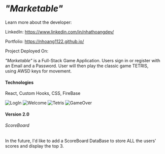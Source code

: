 *"Marketable"*
===========
Learn more about the developer: 

LinkedIn: https://www.linkedin.com/in/nhathoangdev/

Portfolio: https://nhoang1122.github.io/

Project Deployed On: 

*"Marketable"* is a Full-Stack Game Application. Users sign in or register with an Email and a Password. User will then play the classic game TETRIS, using AWSD keys for movement.   

#### Technologies
React, Custom Hooks, CSS, FireBase

![LogIn](./public/ScreenShots/LogIn.png)
![Welcome](./public/ScreenShots/Welcome.png)
![Tetris](./public/ScreenShots/Tetris.png)
![GameOver](./public/ScreenShots/GameOver.png)

#### Version 2.0


###### ScoreBoard
In the future, I'd like to add a ScoreBoard DataBase to store ALL the users' scores and display the top 3. 